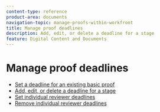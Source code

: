```yaml
---
content-type: reference
product-area: documents
navigation-topic: manage-proofs-within-workfront
title: Manage proof deadlines
description: Add, edit, or delete a deadline for a stage
feature: Digital Content and Documents
---
```


# Manage proof deadlines

* [Set a deadline for an existing basic proof](../../../../review-and-approve-work/proofing/managing-proofs-within-workfront/manage-proof-deadlines/set-deadline-basic-proof.md) 
* [Add, edit, or delete a deadline for a stage](../../../../review-and-approve-work/proofing/managing-proofs-within-workfront/manage-proof-deadlines/add-edit-delete-deadline.md) 
* [Set individual reviewer deadlines](../../../../review-and-approve-work/proofing/managing-proofs-within-workfront/manage-proof-deadlines/set-individual-deadlines.md) 
* [Remove individual reviewer deadlines](../../../../review-and-approve-work/proofing/managing-proofs-within-workfront/manage-proof-deadlines/remove-individual-deadlines.md)

